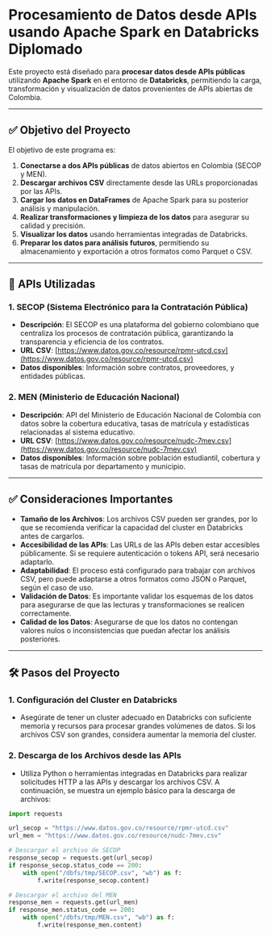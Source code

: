 # **Procesamiento de Datos desde APIs usando Apache Spark en Databricks Diplomado**

Este proyecto está diseñado para **procesar datos desde APIs públicas** utilizando **Apache Spark** en el entorno de **Databricks**, permitiendo la carga, transformación y visualización de datos provenientes de APIs abiertas de Colombia.

---

## ✅ **Objetivo del Proyecto**

El objetivo de este programa es:

1. **Conectarse a dos APIs públicas** de datos abiertos en Colombia (SECOP y MEN).
2. **Descargar archivos CSV** directamente desde las URLs proporcionadas por las APIs.
3. **Cargar los datos en DataFrames** de Apache Spark para su posterior análisis y manipulación.
4. **Realizar transformaciones y limpieza de los datos** para asegurar su calidad y precisión.
5. **Visualizar los datos** usando herramientas integradas de Databricks.
6. **Preparar los datos para análisis futuros**, permitiendo su almacenamiento y exportación a otros formatos como Parquet o CSV.

---

## 🔗 **APIs Utilizadas**

### **1. SECOP (Sistema Electrónico para la Contratación Pública)**

- **Descripción**: El SECOP es una plataforma del gobierno colombiano que centraliza los procesos de contratación pública, garantizando la transparencia y eficiencia de los contratos.
- **URL CSV**: [https://www.datos.gov.co/resource/rpmr-utcd.csv](https://www.datos.gov.co/resource/rpmr-utcd.csv)
- **Datos disponibles**: Información sobre contratos, proveedores, y entidades públicas.

### **2. MEN (Ministerio de Educación Nacional)**

- **Descripción**: API del Ministerio de Educación Nacional de Colombia con datos sobre la cobertura educativa, tasas de matrícula y estadísticas relacionadas al sistema educativo.
- **URL CSV**: [https://www.datos.gov.co/resource/nudc-7mev.csv](https://www.datos.gov.co/resource/nudc-7mev.csv)
- **Datos disponibles**: Información sobre población estudiantil, cobertura y tasas de matrícula por departamento y municipio.

---

## ✅ **Consideraciones Importantes**

- **Tamaño de los Archivos**: Los archivos CSV pueden ser grandes, por lo que se recomienda verificar la capacidad del cluster en Databricks antes de cargarlos.
- **Accesibilidad de las APIs**: Las URLs de las APIs deben estar accesibles públicamente. Si se requiere autenticación o tokens API, será necesario adaptarlo.
- **Adaptabilidad**: El proceso está configurado para trabajar con archivos CSV, pero puede adaptarse a otros formatos como JSON o Parquet, según el caso de uso.
- **Validación de Datos**: Es importante validar los esquemas de los datos para asegurarse de que las lecturas y transformaciones se realicen correctamente.
- **Calidad de los Datos**: Asegurarse de que los datos no contengan valores nulos o inconsistencias que puedan afectar los análisis posteriores.

---

## 🛠 **Pasos del Proyecto**

### 1. **Configuración del Cluster en Databricks**
   - Asegúrate de tener un cluster adecuado en Databricks con suficiente memoria y recursos para procesar grandes volúmenes de datos. Si los archivos CSV son grandes, considera aumentar la memoria del cluster.

### 2. **Descarga de los Archivos desde las APIs**
   - Utiliza Python o herramientas integradas en Databricks para realizar solicitudes HTTP a las APIs y descargar los archivos CSV. A continuación, se muestra un ejemplo básico para la descarga de archivos:
   
   ```python
   import requests

   url_secop = "https://www.datos.gov.co/resource/rpmr-utcd.csv"
   url_men = "https://www.datos.gov.co/resource/nudc-7mev.csv"

   # Descargar el archivo de SECOP
   response_secop = requests.get(url_secop)
   if response_secop.status_code == 200:
       with open("/dbfs/tmp/SECOP.csv", "wb") as f:
           f.write(response_secop.content)

   # Descargar el archivo del MEN
   response_men = requests.get(url_men)
   if response_men.status_code == 200:
       with open("/dbfs/tmp/MEN.csv", "wb") as f:
           f.write(response_men.content)
